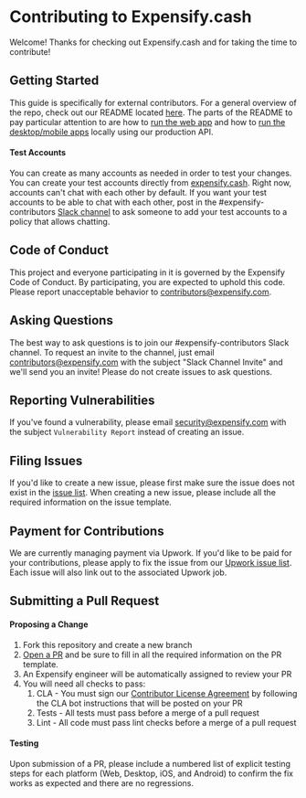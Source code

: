# Contributing to Expensify.cash
Welcome! Thanks for checking out Expensify.cash and for taking the time to contribute!

## Getting Started
This guide is specifically for external contributors. For a general overview of the repo, check out our README located [here](https://github.com/Expensify/Expensify.cash/blob/master/README.md). The parts of the README to pay particular attention to are how to [run the web app](https://github.com/Expensify/Expensify.cash#running-the-web-app-via-production-api-proxy-contributors-) and how to [run the desktop/mobile apps](https://github.com/Expensify/Expensify.cash#running-the-desktop-and-mobile-apps-via-production-api-contributors-) locally using our production API. 

#### Test Accounts
You can create as many accounts as needed in order to test your changes. You can create your test accounts directly from [expensify.cash](https://expensify.cash/). Right now, accounts can't chat with each other by default. If you want your test accounts to be able to chat with each other, post in the #expensify-contributors [Slack channel](https://github.com/Expensify/Expensify.cash/blob/master/CONTRIBUTING.md#asking-questions) to ask someone to add your test accounts to a policy that allows chatting.

## Code of Conduct
This project and everyone participating in it is governed by the Expensify Code of Conduct. By participating, you are expected to uphold this code. Please report unacceptable behavior to [contributors@expensify.com](mailto:contributors@expensify.com).

## Asking Questions
The best way to ask questions is to join our #expensify-contributors Slack channel. To request an invite to the channel, just email contributors@expensify.com with the subject "Slack Channel Invite" and we'll send you an invite! Please do not create issues to ask questions. 

## Reporting Vulnerabilities
If you've found a vulnerability, please email security@expensify.com with the subject `Vulnerability Report` instead of creating an issue.

## Filing Issues
If you'd like to create a new issue, please first make sure the issue does not exist in the [issue list](https://github.com/Expensify/Expensify.cash/issues). When creating a new issue, please include all the required information on the issue template.

## Payment for Contributions
We are currently managing payment via Upwork. If you'd like to be paid for your contributions, please apply to fix the issue from our [Upwork issue list](https://www.upwork.com/ab/jobs/search/?q=Expensify%20React%20Native&sort=recency&user_location_match=2). Each issue will also link out to the associated Upwork job. 

## Submitting a Pull Request
#### Proposing a Change
1. Fork this repository and create a new branch
1. [Open a PR](https://docs.github.com/en/free-pro-team@latest/github/collaborating-with-issues-and-pull-requests/creating-a-pull-request-from-a-fork) and be sure to fill in all the required information on the PR template.
1. An Expensify engineer will be automatically assigned to review your PR
1. You will need all checks to pass:
	1. CLA - You must sign our [Contributor License Agreement](https://github.com/Expensify/Expensify.cash/blob/master/CLA.md) by following the CLA bot instructions that will be posted on your PR
	1. Tests - All tests must pass before a merge of a pull request
	1. Lint - All code must pass lint checks before a merge of a pull request

#### Testing
Upon submission of a PR, please include a numbered list of explicit testing steps for each platform (Web, Desktop, iOS, and Android) to confirm the fix works as expected and there are no regressions.
